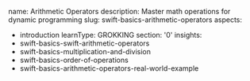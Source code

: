 name: Arithmetic Operators
description: Master math operations for dynamic programming
slug: swift-basics-arithmetic-operators
aspects:
  - introduction
learnType: GROKKING
section: '0'
insights:
  - swift-basics-swift-arithmetic-operators
  - swift-basics-multiplication-and-division
  - swift-basics-order-of-operations
  - swift-basics-arithmetic-operators-real-world-example
